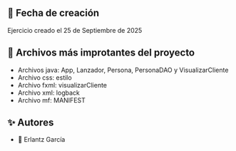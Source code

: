 ## 📖 Fecha de creación
Ejercicio creado el 25 de Septiembre de 2025

## 📂 Archivos más improtantes del proyecto
- Archivos java: App, Lanzador, Persona, PersonaDAO y VisualizarCliente
- Archivo css: estilo
- Archivo fxml: visualizarCliente
- Archivo xml: logback
- Archivo mf: MANIFEST

## ✨ Autores
- 👤 Erlantz García
